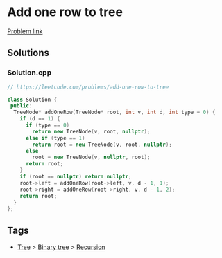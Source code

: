 # Add one row to tree

[Problem link](https://leetcode.com/problems/add-one-row-to-tree)

## Solutions


### Solution.cpp
```cpp
// https://leetcode.com/problems/add-one-row-to-tree

class Solution {
 public:
  TreeNode* addOneRow(TreeNode* root, int v, int d, int type = 0) {
    if (d == 1) {
      if (type == 0)
        return new TreeNode(v, root, nullptr);
      else if (type == 1)
        return root = new TreeNode(v, root, nullptr);
      else
        root = new TreeNode(v, nullptr, root);
      return root;
    }
    if (root == nullptr) return nullptr;
    root->left = addOneRow(root->left, v, d - 1, 1);
    root->right = addOneRow(root->right, v, d - 1, 2);
    return root;
  }
};
```
## Tags

* [Tree](/Collections/tree.md#tree) > [Binary tree](/Collections/tree.md#binary-tree) > [Recursion](/Collections/tree.md#recursion)
